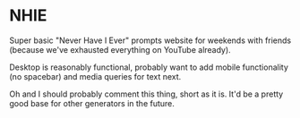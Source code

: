 # NHIE
Super basic "Never Have I Ever" prompts website for weekends with friends (because we've exhausted everything on YouTube already).

Desktop is reasonably functional, probably want to add mobile functionality (no spacebar) and media queries for text next.

Oh and I should probably comment this thing, short as it is. It'd be a pretty good base for other generators in the future.

